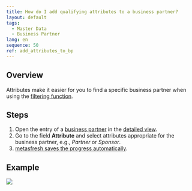 ```yaml
---
title: How do I add qualifying attributes to a business partner?
layout: default
tags:
  - Master Data
  - Business Partner
lang: en
sequence: 50
ref: add_attributes_to_bp
---
```


## Overview
Attributes make it easier for you to find a specific business partner when using the [filtering function](Filtering_function).

## Steps
1. Open the entry of a [business partner](New_Business_Partner) in the [detailed view](ViewModes).
1. Go to the field **Attribute** and select attributes appropriate for the business partner, e.g., *Partner* or *Sponsor*.
1. [metasfresh saves the progress automatically](Saveindicator).

## Example
![](assets/Add_attributes_to_BP.gif)
